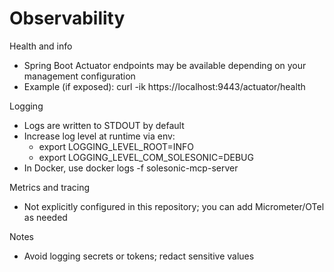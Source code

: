 # Observability

Health and info
- Spring Boot Actuator endpoints may be available depending on your management configuration
- Example (if exposed): curl -ik https://localhost:9443/actuator/health

Logging
- Logs are written to STDOUT by default
- Increase log level at runtime via env:
  - export LOGGING_LEVEL_ROOT=INFO
  - export LOGGING_LEVEL_COM_SOLESONIC=DEBUG
- In Docker, use docker logs -f solesonic-mcp-server

Metrics and tracing
- Not explicitly configured in this repository; you can add Micrometer/OTel as needed

Notes
- Avoid logging secrets or tokens; redact sensitive values